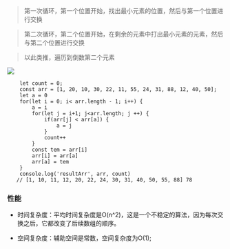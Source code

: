 > 第一次循环，第一个位置开始，找出最小元素的位置，然后与第一个位置进行交换

> 第二次循环，第二个位置开始，在剩余的元素中打出最小元素的元素，然后与第二个位置进行交换

> 以此类推，遍历到倒数第二个元素

![](http://upload-images.jianshu.io/upload_images/5797628-687f9990aa69251a?imageMogr2/auto-orient/strip)

```
    let count = 0;
	const arr = [1, 20, 10, 30, 22, 11, 55, 24, 31, 88, 12, 40, 50];
	let a = 0
    for(let i = 0; i< arr.length - 1; i++) {
		a = i
		for(let j = i+1; j<arr.length; j ++) {
			if(arr[j] < arr[a]) {
				a = j
            }
			count++
        }
        const tem = arr[i]
        arr[i] = arr[a]
        arr[a] = tem
    }
    console.log('resultArr', arr, count)
   // [1, 10, 11, 12, 20, 22, 24, 30, 31, 40, 50, 55, 88] 78
```

### 性能

- 时间复杂度：平均时间复杂度是O(n^2)，这是一个不稳定的算法，因为每次交换之后，它都改变了后续数组的顺序。

- 空间复杂度：辅助空间是常数，空间复杂度为O(1);
